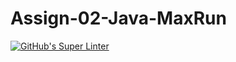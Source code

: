 # Assign-02-Java-MaxRun

[![GitHub's Super Linter](https://github.com/ICS4U-ProgrammingJaydinM/Assign-02-Java-MaxRun/workflows/GitHub's%20Super%20Linter/badge.svg)](https://github.com/ICS4U-ProgrammingJaydinM/Assign-02-Java-MaxRun/actions)

